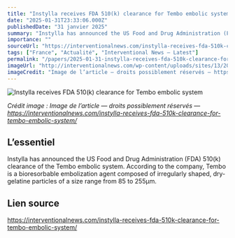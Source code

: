 ```yaml
---
title: "Instylla receives FDA 510(k) clearance for Tembo embolic system"
date: "2025-01-31T23:33:06.000Z"
publishedDate: "31 janvier 2025"
summary: "Instylla has announced the US Food and Drug Administration (FDA) 510(k) clearance of the Tembo embolic system. According to the company, Tembo is a bioresorbable embolization agent composed of irregularly shaped, dry-gelatine particles of a size range from 85 to 255µm."
importance: ""
sourceUrl: "https://interventionalnews.com/instylla-receives-fda-510k-clearance-for-tembo-embolic-system/"
tags: ["France", "Actualité", "Interventional News — Latest"]
permalink: "/papers/2025-01-31-instylla-receives-fda-510k-clearance-for-tembo-embolic-system"
imageUrl: "http://interventionalnews.com/wp-content/uploads/sites/13/2025/01/Instylla_Inc_Syringe.jpg"
imageCredit: "Image de l’article — droits possiblement réservés — https://interventionalnews.com/instylla-receives-fda-510k-clearance-for-tembo-embolic-system/"
---
```


![Instylla receives FDA 510(k) clearance for Tembo embolic system](http://interventionalnews.com/wp-content/uploads/sites/13/2025/01/Instylla_Inc_Syringe.jpg)

*Crédit image : Image de l’article — droits possiblement réservés — https://interventionalnews.com/instylla-receives-fda-510k-clearance-for-tembo-embolic-system/*

## L’essentiel

Instylla has announced the US Food and Drug Administration (FDA) 510(k) clearance of the Tembo embolic system. According to the company, Tembo is a bioresorbable embolization agent composed of irregularly shaped, dry-gelatine particles of a size range from 85 to 255µm.

## Lien source

https://interventionalnews.com/instylla-receives-fda-510k-clearance-for-tembo-embolic-system/
